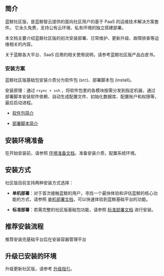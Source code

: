 ## 简介

蓝鲸社区版，是蓝鲸智云提供的面向社区用户的基于 PaaS 的运维技术解决方案套件。 它永久免费，支持公有云环境、私有环境的独立搭建部署。

本文档主要介绍蓝鲸社区版的初次安装部署、日常维护、更新升级、故障排查等运维相关的内容。

关于蓝鲸各大平台、SaaS 应用的相关使用说明，请参考蓝鲸社区版产品白皮书。

### 安装方案

蓝鲸社区版基础包安装介质分为软件包 (src)、部署脚本包 (install)。

安装原理：通过 `rsync + ssh` ，将软件包里的各模块按需分发到指定机器，通过部署脚本安装软件依赖、自动生成配置文件、初始化数据库、配置账户和权限等，最后启动进程。

* [软件包简介](./基础包安装/软件包简介/src_overview.md)

* [部署脚本简介](./部署脚本/intro.md)

## 安装环境准备

在开始安装前，请参照 [环境准备文档](./基础包安装/环境准备/get_ready.md)，准备安装介质，配置系统环境。

## 安装方式

社区版目前支持两种安装方式选择：

- **单机部署**：对于首次接触蓝鲸的用户，寻找一个最快体验和评估蓝鲸的核心功能的方式，请参照 [单机部署文档](./基础包安装/单机部署/install_on_single_host.md)，可以快速体验到蓝鲸基础平台的功能。

- **标准部署**：若需完整的社区版基础包功能，请参照 [标准部署文档](./基础包安装/多机部署/quick_install.md) 进行安装。

## 推荐安装流程

推荐安装完基础平台后在安装容器管理平台

## 升级已安装的环境

升级更新社区版，请参考 [升级指引](./升级指引/update2V4.1/cev31_v41.md)。
